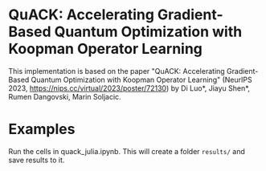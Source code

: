 # QuACK: Accelerating Gradient-Based Quantum Optimization with Koopman Operator Learning

This implementation is based on the paper "QuACK: Accelerating Gradient-Based Quantum Optimization with Koopman Operator Learning" (NeurIPS 2023, https://nips.cc/virtual/2023/poster/72130) by Di Luo*, Jiayu Shen*, Rumen Dangovski, Marin Soljacic. 

# Examples 
Run the cells in quack_julia.ipynb. This will create a folder `results/` and save results to it.
